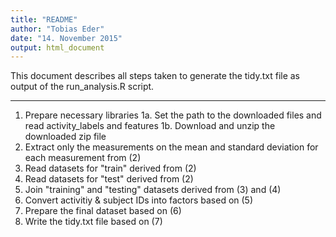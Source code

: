 ```yaml
---
title: "README"
author: "Tobias Eder"
date: "14. November 2015"
output: html_document
---
```


This document describes all steps taken to generate the tidy.txt file as output of the run_analysis.R script.

---

1.  Prepare necessary libraries
1a. Set the path to the downloaded files and read activity_labels and features
1b. Download and unzip the downloaded zip file
2.  Extract only the measurements on the mean and standard deviation for each measurement from (2)
3. Read datasets for "train" derived from (2)
4. Read datasets for "test" derived from (2)
5. Join "training" and "testing" datasets derived from (3) and (4)
6. Convert activitiy & subject IDs into factors based on (5)
7. Prepare the final dataset based on (6)
8. Write the tidy.txt file based on (7)

